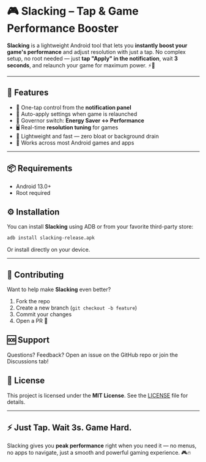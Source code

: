 # 🎮 Slacking – Tap & Game Performance Booster

**Slacking** is a lightweight Android tool that lets you **instantly boost your game's performance** and adjust resolution with just a tap. No complex setup, no root needed — just **tap "Apply" in the notification**, wait **3 seconds**, and relaunch your game for maximum power. ⚡📲

---

## 🧩 Features

* 🔔 One-tap control from the **notification panel**
* 🧠 Auto-apply settings when game is relaunched
* 🎯 Governor switch: **Energy Saver ↔ Performance**
* 🖥️ Real-time **resolution tuning** for games
* 🧊 Lightweight and fast — zero bloat or background drain
* 💯 Works across most Android games and apps

---

## 📦 Requirements

* Android 13.0+
* Root required

## ⚙️ Installation

You can install **Slacking** using ADB or from your favorite third-party store:

```bash
adb install slacking-release.apk
```

Or install directly on your device.

---

## 🤝 Contributing

Want to help make **Slacking** even better?

1. Fork the repo
2. Create a new branch (`git checkout -b feature`)
3. Commit your changes
4. Open a PR 🎉

## 🆘 Support

Questions? Feedback?
Open an issue on the GitHub repo or join the Discussions tab!

## 📜 License

This project is licensed under the **MIT License**.
See the [LICENSE](LICENSE) file for details.

---

## ⚡ Just Tap. Wait 3s. Game Hard.

Slacking gives you **peak performance** right when you need it — no menus, no apps to navigate, just a smooth and powerful gaming experience. 🎮🔥
